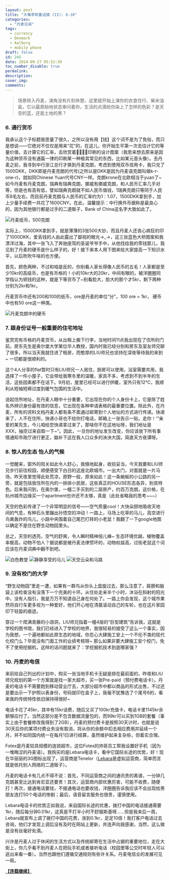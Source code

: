 ```yaml
---
layout: post
title: "大嘴李和童话镇 (II): 6-10"
categories:
  - "丹麦见闻"
tags:
  - currency
  - Denmark
  - Aalborg
  - mobile phone
draft: false
id: 245
date: 2014-09-27 05:52:39
toc_number_disable: true
permalink:
description:
cover_img:
comments:
---
```


> 场景转入丹麦，演角没有片刻休憩，这里就开始上演你的衣食住行、柴米油盐，它以最原始地状态审问着你，生活的点滴给你染上了怎样的色彩？是天空的蓝，还是土地的黑？

### 6. 通行货币

我承认这个子标题我思量了很久，之所以没有用【钱】这个词不是为了免俗，而只是想说——它绝对不仅仅是用来“花”的，在这儿，你开始生平第一次去估计它的等量价值，去计算它的汇率，去欣赏着印刷的设计图案（我思来想去原来是因为这种货币没有通篇一律的印刷某一种极其常见的东西，比如某元首头像）。去丹麦之前，我寻到中行浙江总行才换到丹麦克朗，考虑到使用双币信用卡，我只兑了1500DKK，DKK即是丹麦克朗的代号(之所以是DKK是因为丹麦语克朗叫做k-r-one-r)，就如同Chinese Yuan代号CNY一样。克朗krone在北欧相当于yuan了~如今丹麦有丹麦克朗，瑞典有瑞典克朗，挪威有挪威克朗，和人民币汇率几乎对等，但是也有高有低，譬如瑞典克朗就不如人民币值钱，1瑞典克朗只等同于人民币8毛左右，而目前丹麦克朗与人民币的汇率约为1：1.07，1500DKK拿到手，加上少量手续费一共花了1600CNY。在此，温馨提示：中行换外币据称是最良心的，因为其他银行都是过手的二道贩子，Bank of China这名字大致如此了。

![丹麦纸币，500克朗](11030518046a9a6699b289d053.jpg)

实际上，1500DKK拿到手，就是薄薄的3张500大钞，而且丹麦人还丧心病狂的印了1000DKK，爱丢钱的人由此露出了鄙视的眼光→_→，这三张蓝色大桥图案和我漂洋过海，其中一张飞入了奔驰座驾的圣诞爷爷手中，从他找给我的零钱那儿，我见到了丹麦的硬币是什么样子的，好！接下来本人用下图来给大家提高一下知识水平，以后吹吹牛啥的也方便。

首先，颜色两种，不过和咱是反的，你别看人家长得像人民币的五毛！人家都是至少10kr的高级币，也是有币格的！小的10kr大的20kr，中间有眼的，被洋圈圈同学指认为铜钱的这种，就是下等货币了~别看脸大，脸大的那个才5kr，剩下两种分别为2kr和1kr。

丹麦货币中还有200和100的纸币，ore是丹麦的单位“分”，100 ore = 1kr， 硬币中也有50 ore这一种类。

![丹麦克朗中的硬币](1401591038163p18palb20gsis3sb144db1315kg3.jpg)

### 7. 跟身份证号一般重要的住宅地址

鉴赏完有币格的丹麦货币，从出租上搬下行李，当地时间11点我出现在了住所的门前。房东先生是奥尔堡大学某位华人教授，国内时我已经分别和房东及室友师兄聊了很多，所以当天我就住进了租房，而憨厚的LIU师兄也坚持在深夜等待我的来到~ 一切都是很顺利的。

这个4人分享的flat暂时只有LIU师兄一人居住，厨房可以使用，浴室需要共用，我选择了一件小屋子，它会带给我寒冬里的温暖，家具不多，考虑到不到半年的生活，这些因素都不在话下。9月初，屋里已经可以进行供暖，室外只有12°C，我顺利从短袖短裤过度到暖气包围的生活中。

说起住所地址，在丹麦人眼中十分重要，它出现在你的个人身份卡上，它是除了姓名外辨识身份最有效的信息，它出现在各种申请表格的最重要位置。除此外，在丹麦，所有的资料文档丹麦人都有条不紊通过邮寄到个人地址的方式进行传递。快递来了，人不在住所，快递小哥也不给你打电话，邮箱上一张告示一贴，走你！‘“亲爱的某先生，今儿咱给您快递拿过来了，那啥你不在这地址呀，我们地址是XXX，抽空过来自取一下~”。因此，一旦你的地址发生改变，你应该放下所有事情通知市政厅进行更正，脑补下这在我人口众多的泱泱大国，简直天方夜谭呀。

### 8. 惊人的生态 怡人的气候

一觉醒来，窗外的阳关如此令人舒心，我倏地起身，收拾妥当，今天我要和LIU师兄步行前往校园，顺便感受下白日的这座北欧城市。一出大门，对面就是一片马场，昨天夜里觉得此处荒凉，原野一般，原来如此！这一条蜿蜒的小公路的另一旁，就是包括我住所在内的一排排小民居，这些真正的HOUSE形态各异，别具特色。后来我问到，在奥尔堡，一幢二手买到的二层房产，约百万克朗，这价格，在杭州城市边缘买一个apartment也许还不太够，真是（此处省略我的思考~~~）

天空的色彩传递了一个非常明显的信号——空气质量cool！大快朵颐地吸收天地间的气息，有种石头里蹦出孙悟空的冲动！一路上，马场上吃草的马儿，高空进行鸟粪轰炸的鸟儿，小路中央围着自己尾巴打转的小老鼠！我翻了一下google地图以确定不是住在野生动物园里头。

总之，天空的透亮，空气的舒爽，令人瞬时精神倍儿棒~ 生态环境优越，植物覆盖率极高，动物不怕人？据说都是被丹麦法律惯坏的，动物权益高，过街老鼠这个词应该在丹麦词典中翻不到吧。

![白色教堂](1.jpg)
![静静享受的马儿](2.jpg)
![天空云朵和马路](3.jpg)

### 9. 没有校门的大学

“野生动物园”里走一遭，如果有一群鸟从你头上盘旋过去，那么注意了，肩膀和脑袋上该检查没有没落下一个完美的十环。从住处走来半个小时，沐浴在斜射的阳光中，没有人指引，我是万万不知道自己身在何处了。一路上你会发现，这个城市果然将自行车更多视为一种爱好，他们开心地在清晨滚动自己的车轮，也在这片家园印下轻盈的痕迹。

穿过一个爬满青藤的小涵洞，LIU师兄指着一幢4层的“巨型建筑”告诉我，这就是学校的图书馆，我们已经进入了学校的地界，我很轻易的接受了这么一个事实，因为我想，一个遍地都如此原生态的地域，你忍心大肆施工安上一个不伦不类的现代化校门么？毕竟没有门面工作的业绩考核呀~ 那么如果非要大肆施工安个校门，免不了使用挖掘机，这样的话问题就来了：学挖掘机技术到底哪家强？

### 10. 丹麦的电信

来前给自己列出的计划中，购买一张当地手机卡无疑是排在最前面的，昨夜和LIU师兄规划的第一个方案就是找一家大超市，买一张Pre-paid（预付费电话卡）。丹麦的电话卡不需要跑到移动营业厅去，大部分超市中都以商品的形式出售，不过还是要出示一下护照以表身份，号码就印在盒子上，我毫不犹豫选了个尾号6的，看来我的传统特性依旧保持得很好~

电话卡花了45kr，其中有15kr话费，随后又买了100kr充值卡，电话卡里1145kr余额够应付了。当然这部分是不包含数据流量包的，而99kr可以买到1GB的套餐（事实上由于套餐修改我得到了2GB），丹麦的预付费卡是按照30天计时，也就是说30天后你的某项付费业务没有取消，将从你的余额中扣去相应费用并延续一个月，并不如同国内统一在每月1日进行结算，虽然维护起来复杂些，但着实合理。

Fotex是丹麦较具规模的连锁超市，这位Fotex的帅哥员工帮我设置好手机（因为一堆晦涩的丹麦语）。我购买的是Lebara电话卡，看中它国际长途的优势，好！现在华丽丽的3G图标出现了，运营商是Tenelor（[Lebara](http://www.lebara.dk)是虚拟运营商，简单而言就是依托别人网络的二道贩子）。

丹麦的电话卡有几点不得不说：首先，不同运营商之间的通讯贵的离谱，一分钟几克朗甚至比达到肯尼亚还要贵！其次，运营商内部优惠厉害，可能不收费，随便打！再次，接通电话要钱，不接通电话也要收钱，洋圈圈告诉我应该不会出现给男朋友连打50个电话的惨剧；最后，语音留言服务也很贵，谨慎使用。

Lebara电话卡的优势正如我说，来自国际长途的优惠，拨打中国的电话接通需要1kr，随后每分钟0.01kr，这真是不打半小时不舒服斯基呀……但是我来后一周，Lebara就宣布上调了拨打中国的花费，涨到0.1kr，足足10倍！我打客户电话过去咨询，他们才发现上调后没有及时在网站上更新，并连声向我感谢，当然，这么做是没有丝毫好处滴。

兴许是丹麦人过于休闲的生活方式以及传统邮寄在生活中占据的重要地位，走在大街上，你几乎看不到丹麦人在把玩手机或者接听电话（校园里等公交时年轻人可以逃出来看一番）。当然也跟他们遵循交通规则有些许关系。丹麦电信业的发展可见一斑。

[**【连载继续】**](/blog/大嘴李和童话镇3)